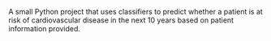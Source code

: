 А small Python project that uses classifiers to predict whether a patient is at risk of cardiovascular disease in the next 10 years based on patient information provided.
